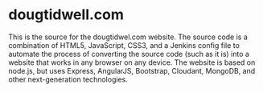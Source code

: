 # dougtidwell.com
This is the source for the dougtidwel.com website. The source code is a combination of HTML5, JavaScript, CSS3, and a Jenkins config file to automate the process of converting the source code (such as it is) into a website that works in any browser on any device. The website is based on node.js, but uses Express, AngularJS, Bootstrap, Cloudant, MongoDB, and other next-generation technologies.
